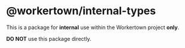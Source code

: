 # @workertown/internal-types

This is a package for **internal** use within the Workertown project **only**.

**DO NOT** use this package directly.
